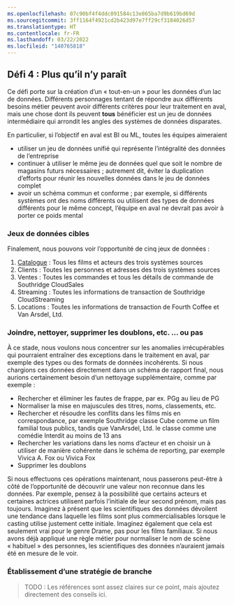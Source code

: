 ```yaml
---
ms.openlocfilehash: 07c90bf4f4ddc091584c13e865ba7d9b619bd69d
ms.sourcegitcommit: 3ff1164f4921cd2b423d97e7ff29cf3184026d57
ms.translationtype: HT
ms.contentlocale: fr-FR
ms.lasthandoff: 03/22/2022
ms.locfileid: "140765818"
---
```

## <a name="challenge-4-more-than-meets-the-eye"></a>Défi 4 : Plus qu’il n’y paraît

Ce défi porte sur la création d’un « tout-en-un » pour les données d’un lac de données. Différents personnages tentant de répondre aux différents besoins métier peuvent avoir différents critères pour leur traitement en aval, mais une chose dont ils peuvent **tous** bénéficier est un jeu de données intermédiaire qui arrondit les angles des systèmes de données disparates.

En particulier, si l’objectif en aval est BI ou ML, toutes les équipes aimeraient

- utiliser un jeu de données unifié qui représente l’intégralité des données de l’entreprise
- continuer à utiliser le même jeu de données quel que soit le nombre de magasins futurs nécessaires ; autrement dit, éviter la duplication d’efforts pour réunir les nouvelles données dans le jeu de données complet
- avoir un schéma commun et conforme ; par exemple, si différents systèmes ont des noms différents ou utilisent des types de données différents pour le même concept, l’équipe en aval ne devrait pas avoir à porter ce poids mental

### <a name="target-datasets"></a>Jeux de données cibles

Finalement, nous pouvons voir l’opportunité de cinq jeux de données :

1. [Catalogue](./notebooks/Conformed%20Catalog.ipynb) : Tous les films et acteurs des trois systèmes sources
1. Clients : Toutes les personnes et adresses des trois systèmes sources
1. Ventes : Toutes les commandes et tous les détails de commande de Southridge CloudSales
1. Streaming : Toutes les informations de transaction de Southridge CloudStreaming
1. Locations : Toutes les informations de transaction de Fourth Coffee et Van Arsdel, Ltd.

### <a name="to-join-cleanse-drop-duplicates-etc--or-not"></a>Joindre, nettoyer, supprimer les doublons, etc. ... ou pas

À ce stade, nous voulons nous concentrer sur les anomalies irrécupérables qui pourraient entraîner des exceptions dans le traitement en aval, par exemple des types ou des formats de données incohérents.
Si nous chargions ces données directement dans un schéma de rapport final, nous aurions certainement besoin d’un nettoyage supplémentaire, comme par exemple :

- Rechercher et éliminer les fautes de frappe, par ex. PGg au lieu de PG
- Normaliser la mise en majuscules des titres, noms, classements, etc.
- Rechercher et résoudre les conflits dans les films mis en correspondance, par exemple Southridge classe Cube comme un film familial tous publics, tandis que VanArsdel, Ltd. le classe comme une comédie Interdit au moins de 13 ans
- Rechercher les variations dans les noms d’acteur et en choisir un à utiliser de manière cohérente dans le schéma de reporting, par exemple Vivica A. Fox ou Vivica Fox
- Supprimer les doublons

Si nous effectuons ces opérations maintenant, nous passerons peut-être à côté de l’opportunité de découvrir une valeur non reconnue dans les données.
Par exemple, pensez à la possibilité que certains acteurs et certaines actrices utilisent parfois l’initiale de leur second prénom, mais pas toujours.
Imaginez à présent que les scientifiques des données dévoilent une tendance dans laquelle les films sont plus commercialisables lorsque le casting utilise justement cette initiale.
Imaginez également que cela est seulement vrai pour le genre Drame, pas pour les films familiaux.
Si nous avons déjà appliqué une règle métier pour normaliser le nom de scène « habituel » des personnes, les scientifiques des données n’auraient jamais été en mesure de le voir.

### <a name="establishing-a-branch-policy"></a>Établissement d’une stratégie de branche

> TODO : Les références sont assez claires sur ce point, mais ajoutez directement des conseils ici.